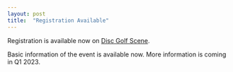 ```yaml
---
layout: post
title:  "Registration Available"
---
```


Registration is available now on <a href="https://www.discgolfscene.com/tournaments/III_Open_Xacobeo_2023/register">Disc Golf Scene</a>.

<!-- more -->

Basic information of the event is available now. More information is coming in Q1 2023.
